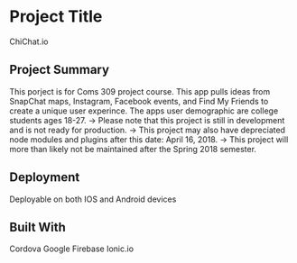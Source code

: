 # Project Title

ChiChat.io

## Project Summary

This porject is for Coms 309 project course. This app pulls ideas from SnapChat maps, Instagram, Facebook events, 
and Find My Friends to create a unique user experince. The apps user demographic are college students ages 18-27. 
 -> Please note that this project is still in development and is not ready for production.
 -> This project may also have depreciated node modules and plugins after this date: April 16, 2018. 
 -> This project will more than likely not be maintained after the Spring 2018 semester.

## Deployment

Deployable on both IOS and Android devices

## Built With

Cordova
Google Firebase
Ionic.io

